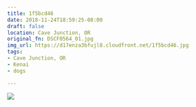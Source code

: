 ```yaml
---
title: 1f5bcd46
date: 2018-11-24T18:59:25-08:00
draft: false
location: Cave Junction, OR
original_fn: DSCF0564_01.jpg
img_url: https://d17enza3bfujl8.cloudfront.net/1f5bcd46.jpg 
tags:
- Cave Junction, OR
- Kenai
- dogs

---
```


![](https://d17enza3bfujl8.cloudfront.net/1f5bcd46.jpg)
